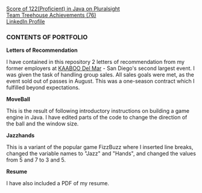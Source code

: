 [Score of 122(Proficient) in Java on Pluralsight](http://imgur.com/a/D8xGk)
\
[Team Treehouse Achievements (76)](https://teamtreehouse.com/scottchaplinski)
\
[LinkedIn Profile](https://www.linkedin.com/in/scott-chaplinski-740862b3/)

<h3>CONTENTS OF PORTFOLIO</h3>

**Letters of Recommendation**

I have contained in this repository 2 letters of recommendation from my former employers at [KAABOO Del Mar](https://www.kaaboodelmar.com/) - San Diego's second largest event. I was given the task of handling group sales. All sales goals were met, as the event sold out of passes in August. This was a one-season contract which I fulfilled beyond expectations.


**MoveBall** 

This is the result of following introductory instructions on building a game engine in Java. I have edited parts of the code to change the direction of the ball and the window size.


**Jazzhands**

This is a variant of the popular game FizzBuzz where I inserted line breaks, changed the variable names to "Jazz" and "Hands", and changed the values from 5 and 7 to 3 and 5.

**Resume**

I have also included a PDF of my resume.
